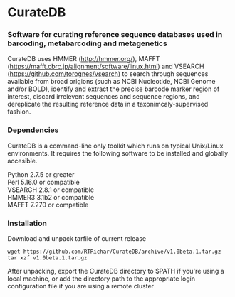 # CurateDB
### Software for curating reference sequence databases used in barcoding, metabarcoding and metagenetics
CurateDB uses HMMER (http://hmmer.org/), MAFFT (https://mafft.cbrc.jp/alignment/software/linux.html) and VSEARCH (https://github.com/torognes/vsearch) to search through sequences available from broad origions (such as NCBI Nucleotide, NCBI Genome and/or BOLD), identify and extract the precise barcode marker region of interest, discard irrelevent sequences and sequence regions, and dereplicate the resulting reference data in a taxonimcaly-supervised fashion.
### Dependencies  
CurateDB is a command-line only toolkit which runs on typical Unix/Linux environments. It requires the following software to be installed and globally accesible. 

Python 2.7.5 or greater  
Perl 5.16.0 or compatible  
VSEARCH 2.8.1 or compatible  
HMMER3 3.1b2 or compatible  
MAFFT 7.270 or compatible  

### Installation
Download and unpack tarfile of current release
```
wget https://github.com/RTRichar/CurateDB/archive/v1.0beta.1.tar.gz
tar xzf v1.0beta.1.tar.gz
```
After unpacking, export the CurateDB directory to $PATH if you're using a local machine, or add the directory path to the appropriate login configuration file if you are using a remote cluster
